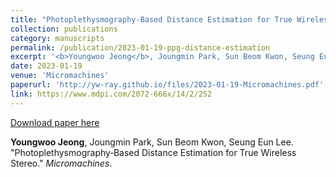 ```yaml
---
title: "Photoplethysmography‑Based Distance Estimation for True Wireless Stereo"
collection: publications
category: manuscripts
permalink: /publication/2023-01-19-ppg-distance-estimation
excerpt: '<b>Youngwoo Jeong</b>, Joungmin Park, Sun Beom Kwon, Seung Eun Lee. &quot;Photoplethysmography‑Based Distance Estimation for True Wireless Stereo.&quot; <i>Micromachines</i>.'
date: 2023-01-19
venue: 'Micromachines'
paperurl: 'http://yw-ray.github.io/files/2023-01-19-Micromachines.pdf'
link: https://www.mdpi.com/2072-666x/14/2/252
---
```


<a href='http://yw-ray.github.io/files/2023-01-19-Micromachines.pdf'>Download paper here</a>

<b>Youngwoo Jeong</b>, Joungmin Park, Sun Beom Kwon, Seung Eun Lee. &quot;Photoplethysmography‑Based Distance Estimation for True Wireless Stereo.&quot; <i>Micromachines</i>.
